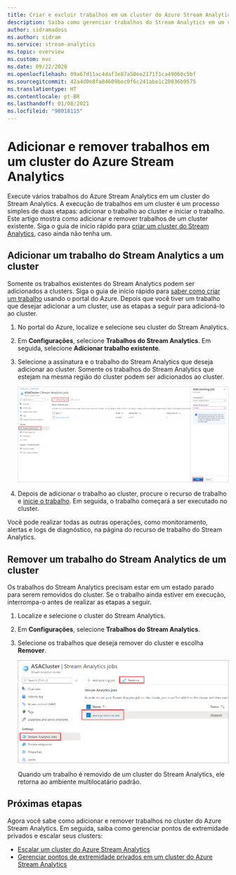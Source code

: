 ```yaml
---
title: Criar e excluir trabalhos em um cluster do Azure Stream Analytics
description: Saiba como gerenciar trabalhos do Stream Analytics em um cluster do Azure Stream Analytics
author: sidramadoss
ms.author: sidram
ms.service: stream-analytics
ms.topic: overview
ms.custom: mvc
ms.date: 09/22/2020
ms.openlocfilehash: 09a67d11ac4daf3e87a50ee2171f1ca49060c5bf
ms.sourcegitcommit: 42a4d0e8fa84609bec0f6c241abe1c20036b9575
ms.translationtype: HT
ms.contentlocale: pt-BR
ms.lasthandoff: 01/08/2021
ms.locfileid: "98018115"
---
```

# <a name="add-and-remove-jobs-in-an-azure-stream-analytics-cluster"></a>Adicionar e remover trabalhos em um cluster do Azure Stream Analytics

Execute vários trabalhos do Azure Stream Analytics em um cluster do Stream Analytics. A execução de trabalhos em um cluster é um processo simples de duas etapas: adicionar o trabalho ao cluster e iniciar o trabalho. Este artigo mostra como adicionar e remover trabalhos de um cluster existente. Siga o guia de início rápido para [criar um cluster do Stream Analytics](create-cluster.md), caso ainda não tenha um.

## <a name="add-a-stream-analytics-job-to-a-cluster"></a>Adicionar um trabalho do Stream Analytics a um cluster

Somente os trabalhos existentes do Stream Analytics podem ser adicionados a clusters. Siga o guia de início rápido para [saber como criar um trabalho](stream-analytics-quick-create-portal.md) usando o portal do Azure. Depois que você tiver um trabalho que desejar adicionar a um cluster, use as etapas a seguir para adicioná-lo ao cluster.

1. No portal do Azure, localize e selecione seu cluster do Stream Analytics.

1. Em **Configurações**, selecione **Trabalhos do Stream Analytics**. Em seguida, selecione **Adicionar trabalho existente**.

1. Selecione a assinatura e o trabalho do Stream Analytics que deseja adicionar ao cluster. Somente os trabalhos do Stream Analytics que estejam na mesma região do cluster podem ser adicionados ao cluster.

   ![Adicionar um trabalho ao cluster](./media/manage-jobs-cluster/add-job.png)

1. Depois de adicionar o trabalho ao cluster, procure o recurso de trabalho e [inicie o trabalho](start-job.md#azure-portal). Em seguida, o trabalho começará a ser executado no cluster.

Você pode realizar todas as outras operações, como monitoramento, alertas e logs de diagnóstico, na página do recurso de trabalho do Stream Analytics.

## <a name="remove-a-stream-analytics-job-from-a-cluster"></a>Remover um trabalho do Stream Analytics de um cluster

Os trabalhos do Stream Analytics precisam estar em um estado parado para serem removidos do cluster. Se o trabalho ainda estiver em execução, interrompa-o antes de realizar as etapas a seguir.

1. Localize e selecione o cluster do Stream Analytics.

1. Em **Configurações**, selecione **Trabalhos do Stream Analytics**.

1. Selecione os trabalhos que deseja remover do cluster e escolha **Remover**.

   ![remover um trabalho do cluster](./media/manage-jobs-cluster/remove-job.png)

   Quando um trabalho é removido de um cluster do Stream Analytics, ele retorna ao ambiente multilocatário padrão.

## <a name="next-steps"></a>Próximas etapas

Agora você sabe como adicionar e remover trabalhos no cluster do Azure Stream Analytics. Em seguida, saiba como gerenciar pontos de extremidade privados e escalar seus clusters:

* [Escalar um cluster do Azure Stream Analytics](scale-cluster.md)
* [Gerenciar pontos de extremidade privados em um cluster do Azure Stream Analytics](private-endpoints.md)
